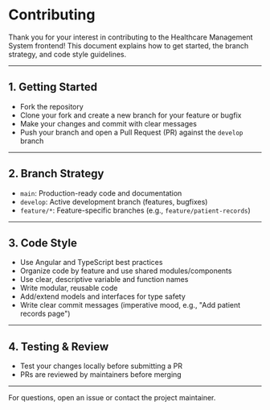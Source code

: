 # Contributing

Thank you for your interest in contributing to the Healthcare Management System frontend! This document explains how to get started, the branch strategy, and code style guidelines.

---

## 1. Getting Started
- Fork the repository
- Clone your fork and create a new branch for your feature or bugfix
- Make your changes and commit with clear messages
- Push your branch and open a Pull Request (PR) against the `develop` branch

---

## 2. Branch Strategy
- `main`: Production-ready code and documentation
- `develop`: Active development branch (features, bugfixes)
- `feature/*`: Feature-specific branches (e.g., `feature/patient-records`)

---

## 3. Code Style
- Use Angular and TypeScript best practices
- Organize code by feature and use shared modules/components
- Use clear, descriptive variable and function names
- Write modular, reusable code
- Add/extend models and interfaces for type safety
- Write clear commit messages (imperative mood, e.g., "Add patient records page")

---

## 4. Testing & Review
- Test your changes locally before submitting a PR
- PRs are reviewed by maintainers before merging

---

For questions, open an issue or contact the project maintainer.
